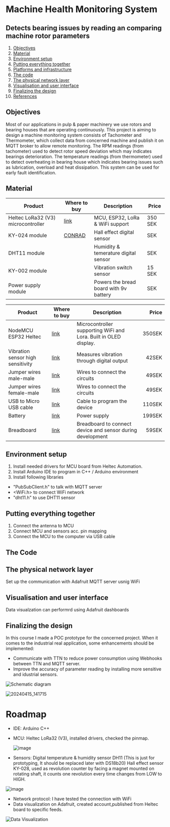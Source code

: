 # Machine Health Monitoring System
## Detects bearing issues by reading an comparing machine rotor parameters
1. [Objectives](#Objectives)
2. [Material](#Material)
3. [Environment setup](#Environment-setup)
4. [Putting everything together](#Putting-everything-together)
5. [Platforms and infrastructure](#Platforms-and-infrastructure)
6. [The code](#The-code)
7. [The physical network layer](#The-physical-network-layer)
8. [Visualisation and user interface](#Visualisation-and-user-interface)
9. [Finalizing the design](#Finalizing-the-design)
9. [References](#References)

## Objectives
Most of our applications in pulp & paper machinery we use rotors and bearing houses that are operating continuously. This project is aiming to design a machine monitoring system consists of  Tachometer and Thermometer, which collect data from concerned machine and publish it on MQTT broker to allow remote monitoring. 
The RPM readings (from tachometer)  used to detect rotor speed deviation which may indicates bearings deterioration. The temperature readings (from thermometer)  used to detect overheating in bearing house which indicates bearing issues such as lubrication, overload and heat dissipation.
This system can be used for early fault identification.

## Material

| Product       | Where to buy  | Description   | Price |
| ------------- | ------------- | ------------- | ------------- |
| Heltec LoRa32 (V3) microcontroller | [link](https://www.amazon.se/dp/B08243JHMW?ref_=pe_24982401_518009621_302_E_DDE_dt_1)|MCU, ESP32, LoRa & WiFi support|350 SEK|
| KY-024 module |[CONRAD]([https://www.elecbee.com/en-25755-KY-024-4pin-Linear-Magnetic-Switches-Speed-Counting-Hall-Sensor-Module?srsltid=AfmBOorAhfsdkkDF4iAIMdi11oZEC1BLC0Bt0tlnnuFqLrIr4vYlWTo4tVQ](https://www.conrad.se/sv/p/hall-effektsensor-1485303-arduino-1485303.html?utm_source=google&utm_medium=surfaces&utm_campaign=shopping-feed&utm_content=free-google-shopping-clicks&utm_term=1485303&gad_source=1&gclid=EAIaIQobChMIkKD8u8D0hQMV6QCiAx1Qkg1_EAQYBSABEgJHY_D_BwE)) |Hall effect digital sensor|  SEK|
| DHT11 module |          |Humidity & temerature digital sensor |  SEK|
| KY-002 module |          |Vibration switch sensor |15  SEK|
|Power supply module |          |Powers the bread board with 9v battery |  SEK|

| Product | Where to buy | Description | Price |
| --------- | ---------------- | ---------------- | ----------------: |
| NodeMCU ESP32 Heltec | [link](https://www.amazon.se/dp/B08243JHMW?ref_=pe_24982401_518009621_302_E_DDE_dt_1) | Microcontroller supporting WiFi and Lora. Built in OLED display. | 350SEK |
| Vibration sensor high sensitivity | [link](https://www.electrokit.com/produkt/vibrationssensor-hog-kanslighet/) | Measures vibration through digital output | 42SEK |
| Jumper wires male-male | [link](https://www.electrokit.com/produkt/labbsladd-40-pin-30cm-hane-hane/) | Wires to connect the circuits | 49SEK |
| Jumper wires female-male | [link](https://www.electrokit.com/produkt/labbsladd-40-pin-30cm-hona-hane/) | Wires to connect the circuits | 49SEK |
| USB to Micro USB cable | [link](https://www.kjell.com/se/produkter/kablar-kontakter/usb-kablar/linocell-micro-usb-kabel-svart-05-m-p93424?gclid=Cj0KCQiAsdKbBhDHARIsANJ6-jdFMu6K6bP9FJbrX_VwUeSgRLyFK9sPdiU4-TL19HrHKeCEr88ER2IaAqSyEALw_wcB&gclsrc=aw.ds) | Cable to program the device | 110SEK |
| Battery | [link](https://www.kjell.com/se/produkter/el-verktyg/laddare/mobilladdare/powerbank/linocell-powerbank-10000-mah-p89256) | Power supply | 199SEK |
| Breadboard | [link](https://sizable.se/P.TVY7M/Kopplingsdack-med-830-punkter) | Breadboard to connect device and sensor during development | 59SEK |


## Environment setup
1. Install needed drivers for MCU board from Heltec Automation.
2. Install Arduino IDE to program in C++ / Arduino environment
3. Install following libraries
  - "PubSubClient.h" to talk with MQTT server
  - <WiFi.h> to connect WiFi network
  - "dht11.h" to use DHT11 sensor

## Putting everything together
1. Connect the antenna to MCU
2. Connect MCU and sensors acc. pin mapping
3. Connect the MCU to the computer via USB cable

## The Code

## The physical network layer
Set up the communication with Adafruit MQTT server usnig WiFi

## Visualisation and user interface
Data visualzation can performrd using Adafruit dashboards 

## Finalizing the design
In this course I made a POC prototype for the concerned project. When it comes to the industrial real application, some enhancements should be implemented:
- Communicate with TTN to reduce power consumption using Webhooks between TTN and MQTT server.
- Improve the accuracy of parameter reading by installing more sensitive and idustrial sensors.













![Schematic diagram](https://github.com/Jad-Samaan/LNU-IoT-Course-Project/assets/163136017/f6e26a2e-687c-4d11-8c76-6cc45bdcce7a)


![20240415_141715](https://github.com/Jad-Samaan/LNU-IoT-Course-Project/assets/163136017/3132adbf-2a09-4e60-a677-89ec5974d787)


# Roadmap
- IDE: Arduino C++
- MCU: Heltec LoRa32 (V3), installed drivers, checked the pinmap.

  ![image](https://github.com/Jad-Samaan/LNU-IoT-Course-Project/assets/163136017/2ff06d71-5ec2-4bda-ac15-b1c0d1682b32)

- Sensors:
    Digital temperature & humidity sensor DH11 (This is just for prototyping, It should be replaced later with DS18b20)
    Hall effect sensor KY-028, used as revolution counter by facing a magnet mounted on rotating shaft, it counts one revolution every time changes from LOW to HIGH.

 ![image](https://github.com/Jad-Samaan/LNU-IoT-Course-Project/assets/163136017/5328e4bc-d4de-45e9-a305-41a79c144c62)


  

  
- Network protocol: I have tested the connection with WiFi
- Data visualization on Adafruit, created account,published from Heltec board to specific feeds.

![Data Visualization](https://github.com/Jad-Samaan/LNU-IoT-Course-Project/assets/163136017/33615433-03e2-4222-a217-3f1c0668dff3)


